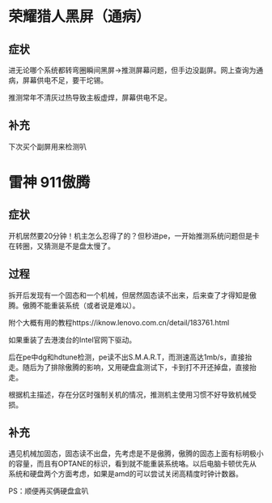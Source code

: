 # 荣耀猎人黑屏（通病）

## 症状

进无论哪个系统都转弯圈瞬间黑屏→推测屏幕问题，但手边没副屏。网上查询为通病，屏幕供电不足，要干坨锡。

推测常年不清灰过热导致主板虚焊，屏幕供电不足。

## 补充

下次买个副屏用来检测叭



# 雷神 911傲腾

## 症状

开机居然要20分钟！机主怎么忍得了的？但秒进pe，一开始推测系统问题但是卡在转圈，又猜测是不是盘太慢了。

## 过程

拆开后发现有一个固态和一个机械，但居然固态读不出来，后来查了才得知是傲腾。傲腾不能重装系统（或者说是难以）。

附个大概有用的教程https://iknow.lenovo.com.cn/detail/183761.html

如果重装了去港澳台的Intel官网下驱动。

后在pe中dg和hdtune检测，pe读不出S.M.A.R.T，而测速高达1mb/s，直接抬走。随后为了排除傲腾的影响，又用硬盘盒测试下，卡到打不开还掉盘，直接抬走。

根据机主描述，存在分区时强制关机的情况，推测机主使用习惯不好导致机械受损。

## 补充

遇见机械加固态，固态读不出盘，先考虑是不是傲腾，傲腾的固态上面有标明极小的容量，而且有OPTANE的标识，看到就不能重装系统咯。以后电脑卡顿优先从系统和硬盘两个方面考虑，如果是amd的可以尝试关闭高精度时钟计数器。

PS：顺便再买俩硬盘盒叭
